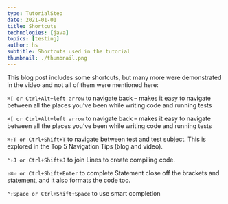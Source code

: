 ```yaml
---
type: TutorialStep
date: 2021-01-01
title: Shortcuts
technologies: [java]
topics: [testing]
author: hs
subtitle: Shortcuts used in the tutorial
thumbnail: ./thumbnail.png
---
```


This blog post includes some shortcuts, but many more were demonstrated in the video and not all of them were mentioned here:

`⌘[ or Ctrl+Alt+left arrow` to navigate back – makes it easy to navigate between all the places you’ve been while writing code and running tests

`⌘[ or Ctrl+Alt+left arrow` to navigate back – makes it easy to navigate between all the places you’ve been while writing code and running tests

`⌘⇧T or Ctrl+Shift+T` to navigate between test and test subject. This is explored in the Top 5 Navigation Tips (blog and video).

`⌃⇧J or Ctrl+Shift+J` to join Lines to create compiling code.

`⇧⌘⏎ or Ctrl+Shift+Enter` to complete Statement close off the brackets and statement, and it also formats the code too.

`⌃⇧Space or Ctrl+Shift+Space` to use smart completion